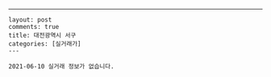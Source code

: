 ---
    layout: post
    comments: true
    title: 대전광역시 서구
    categories: [실거래가]
    ---

    2021-06-10 실거래 정보가 없습니다.

    